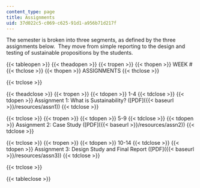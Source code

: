 ```yaml
---
content_type: page
title: Assignments
uid: 37d022c5-c069-c625-91d1-a956b71d217f
---
```


The semester is broken into three segments, as defined by the three assignments below.  They move from simple reporting to the design and testing of sustainable propositions by the students.

{{< tableopen >}}
{{< theadopen >}}
{{< tropen >}}
{{< thopen >}}
WEEK #
{{< thclose >}}
{{< thopen >}}
ASSIGNMENTS
{{< thclose >}}

{{< trclose >}}

{{< theadclose >}}
{{< tropen >}}
{{< tdopen >}}
1-4
{{< tdclose >}}
{{< tdopen >}}
Assignment 1: What is Sustainability? ([PDF]({{< baseurl >}}/resources/assn1))
{{< tdclose >}}

{{< trclose >}}
{{< tropen >}}
{{< tdopen >}}
5-9
{{< tdclose >}}
{{< tdopen >}}
Assignment 2: Case Study ([PDF]({{< baseurl >}}/resources/assn2))
{{< tdclose >}}

{{< trclose >}}
{{< tropen >}}
{{< tdopen >}}
10-14
{{< tdclose >}}
{{< tdopen >}}
Assignment 3: Design Study and Final Report ([PDF]({{< baseurl >}}/resources/assn3))
{{< tdclose >}}

{{< trclose >}}

{{< tableclose >}}